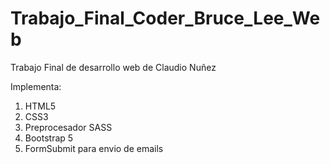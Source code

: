 # Trabajo_Final_Coder_Bruce_Lee_Web
Trabajo Final de desarrollo web de Claudio Nuñez

Implementa:
1. HTML5
2. CSS3
3. Preprocesador SASS
4. Bootstrap 5
5. FormSubmit para envio de emails
